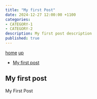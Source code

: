 ```yaml
---
title: "My first Post"
date: 2024-12-27 12:00:00 +1100
categories:
- CATEGORY-1
- CATEGORY-2
description: My first post description
published: true
---
```


[home](/) [up](./)

* [My first post](#my-first-post)

## My first post

My First Post
